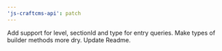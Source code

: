 ```yaml
---
'js-craftcms-api': patch
---
```


Add support for level, sectionId and type for entry queries.
Make types of builder methods more dry.
Update Readme.
